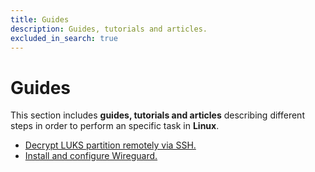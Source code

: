 ```yaml
---
title: Guides
description: Guides, tutorials and articles.
excluded_in_search: true
---
```


# Guides

This section includes **guides, tutorials and articles** describing different steps in order to 
perform an specific task in **Linux**.

 - [Decrypt LUKS partition remotely via SSH.](decrypt-luks-partition-remotely-via-ssh)
 - [Install and configure Wireguard.](install-and-configure-wireguard)